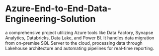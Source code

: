 # Azure-End-to-End-Data-Engineering-Solution
a comprehensive project utilizing Azure tools like Data Factory, Synapse Analytics, Databricks, Data Lake, and Power BI. It handles data migration from on-premise SQL Server to the cloud, processing data through Lakehouse architecture and automating pipelines for real-time reporting.
